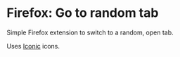 Firefox: Go to random tab
=========================

Simple Firefox extension to switch to a random, open tab.

Uses [Iconic][] icons.

[Iconic]: https://useiconic.com/
